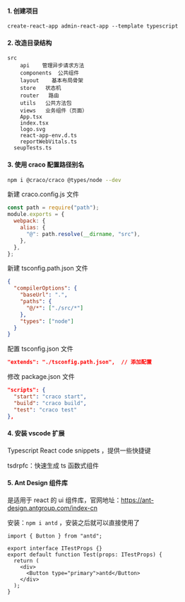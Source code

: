 #### 1. 创建项目

`create-react-app admin-react-app --template typescript` 



#### 2. 改造目录结构

```
src
	api    管理异步请求方法
	components  公共组件
	layout    基本布局骨架
	store   状态机
	router   路由
	utils   公共方法包
	views   业务组件（页面）
	App.tsx
	index.tsx
	logo.svg
	react-app-env.d.ts
	reportWebVitals.ts
  seupTests.ts
```



#### 3. 使用 craco 配置路径别名

```bash
npm i @craco/craco @types/node --dev
```

新建 craco.config.js 文件

```js
const path = require("path");
module.exports = {
  webpack: {
    alias: {
      "@": path.resolve(__dirname, "src"),
    },
  },
};
```

新建 tsconfig.path.json 文件

```json
{
  "compilerOptions": {
    "baseUrl": ".",
    "paths": {
      "@/*": ["./src/*"]
    },
    "types": ["node"]
  }
}
```

配置 tsconfig.json 文件

```json
"extends": "./tsconfig.path.json",  // 添加配置
```

修改 package.json 文件

```json
"scripts": {
  "start": "craco start",
  "build": "craco build",
  "test": "craco test"
},
```



#### 4. 安装 vscode 扩展

Typescript React code snippets ，提供一些快捷键

tsdrpfc：快速生成 ts 函数式组件



#### 5. Ant Design 组件库

是适用于 react 的 ui 组件库，官网地址：https://ant-design.antgroup.com/index-cn

安装：`npm i antd` ，安装之后就可以直接使用了

```tsx
import { Button } from "antd";

export interface ITestProps {}
export default function Test(props: ITestProps) {
  return (
    <div>
      <Button type="primary">antd</Button>
    </div>
  );
}
```



